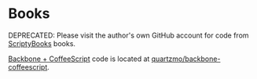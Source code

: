 Books
=====

DEPRECATED: Please visit the author's own GitHub account for code from [ScriptyBooks](http://www.scriptybooks.com) books.

[Backbone + CoffeeScript](http://www.scriptybooks.com/books/backbone-coffeescript) code is located at [quartzmo/backbone-coffeescript](https://github.com/quartzmo/backbone-coffeescript).
